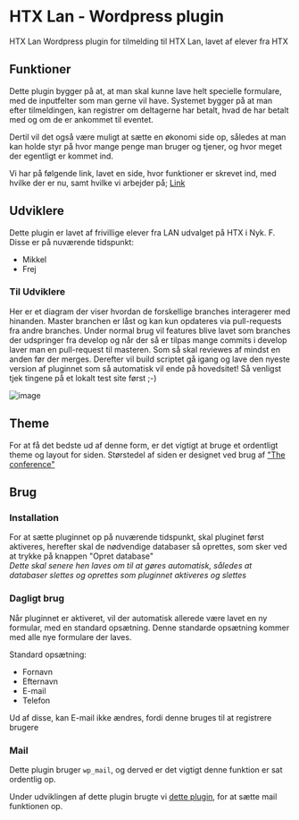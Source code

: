 # HTX Lan - Wordpress plugin
HTX Lan Wordpress plugin for tilmelding til HTX Lan, lavet af elever fra HTX

## Funktioner
Dette plugin bygger på at, at man skal kunne lave helt specielle formulare, med de inputfelter som man gerne vil have.
Systemet bygger på at man efter tilmeldingen, kan registrer om deltagerne har betalt, hvad de har betalt med og om de er ankommet til eventet.

Dertil vil det også være muligt at sætte en økonomi side op, således at man kan holde styr på hvor mange penge man bruger og tjener, og hvor meget der egentligt er kommet ind.

Vi har på følgende link, lavet en side, hvor funktioner er skrevet ind, med hvilke der er nu, samt hvilke vi arbejder på; [Link](https://htx-lan.github.io/wp-htxLan/pages#main-plugin-side)

## Udviklere
Dette plugin er lavet af frivillige elever fra LAN udvalget på HTX i Nyk. F.
<br>Disse er på nuværende tidspunkt:
- Mikkel
- Frej

### Til Udviklere
Her er et diagram der viser hvordan de forskellige branches interagerer med hinanden. Master branchen er låst og kan kun opdateres via pull-requests fra andre branches. Under normal brug vil features blive lavet som branches der udspringer fra develop og når der så er tilpas mange commits i develop laver man en pull-request til masteren. Som så skal reviewes af mindst en anden før der merges. Derefter vil build scriptet gå igang og lave den nyeste version af pluginnet som så automatisk vil ende på hovedsitet! Så venligst tjek tingene på et lokalt test site først ;-)

![image](https://media.discordapp.net/attachments/626496282789281812/748958654681579631/Git-Workflow.png)

## Theme
For at få det bedste ud af denne form, er det vigtigt at bruge et ordentligt theme og layout for siden.
Størstedel af siden er designet ved brug af ["The conference"](https://da.wordpress.org/themes/the-conference/)

## Brug
### Installation
For at sætte pluginnet op på nuværende tidspunkt, skal pluginet først aktiveres, herefter skal de nødvendige databaser så oprettes, som sker ved at trykke på knappen "Opret database"
<br> *Dette skal senere hen laves om til at gøres automatisk, således at databaser slettes og oprettes som pluginnet aktiveres og slettes*

### Dagligt brug
Når pluginnet er aktiveret, vil der automatisk allerede være lavet en ny formular, med en standard opsætning. Denne standarde opsætning kommer med alle nye formulare der laves. 

Standard opsætning:
- Fornavn
- Efternavn
- E-mail
- Telefon

Ud af disse, kan E-mail ikke ændres, fordi denne bruges til at registrere brugere

### Mail
Dette plugin bruger `wp_mail`, og derved er det vigtigt denne funktion er sat ordentlig op.

Under udviklingen af dette plugin brugte vi [dette plugin](https://da.wordpress.org/plugins/wp-mail-smtp/), for at sætte mail funktionen op.
